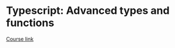 # Typescript: Advanced types and functions

[Course link](https://platzi.com/cursos/typescript-tipos-avanzados/)

